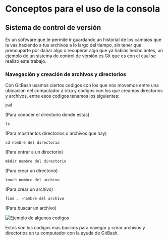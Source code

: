 # Conceptos para el uso de la consola

## Sistema de control de versión
Es un software que te permite ir guardando un historial de los cambios que le vas haciendo a tus archivos a lo largo del tiempo, sin tener que preocuparte por dañar algo o recuperar algo que ya habias hecho antes, un ejemplo de un sistema de control de versión es Git que es con el cual se realizo este trabajo.

### Navegación y creación de archivos y directorios
Con GitBash usamos ciertos codigos con los que nos movemos entre una ubicacion del computador a otra y codigos con los que creamos directorios y archivos, entre esos codigos tenemos los siguientes:

```pwd``` 

(Para conocer el directorio donde estas)

```ls``` 

(Para mostrar los directorios o archivos que hay)

```cd nombre del directorio```

(Para entrar a un directorio)

```mkdir nombre del directorio```

(Para crear un directorio)

```touch nombre del archivo```

(Para crear un archivo)

```find . -nombre del archivo```

(Para buscar un archivo)

  ![Ejemplo de algunos codigos](../images/4489591b-09d5-4f1d-8e0c-8f0c0c9386db.jpg)


Estos son los codigos mas basicos para navegar y crear archivos y directorios en tu computador con la ayuda de GitBash.
